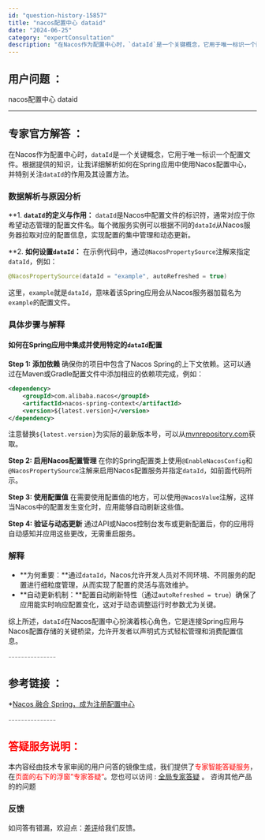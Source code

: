 ```yaml
---
id: "question-history-15857"
title: "nacos配置中心 dataid"
date: "2024-06-25"
category: "expertConsultation"
description: "在Nacos作为配置中心时，`dataId`是一个关键概念，它用于唯一标识一个配置文件。根据提供的知识，让我详细解析如何在Spring应用中使用Nacos配置中心，并特别关注`dataId`的作用及其设置方法。### 数据解析与原因分析**1. **`dataId`的定义与作用：**   `data"
---
```


## 用户问题 ： 
 nacos配置中心 dataid  

---------------
## 专家官方解答 ：

在Nacos作为配置中心时，`dataId`是一个关键概念，它用于唯一标识一个配置文件。根据提供的知识，让我详细解析如何在Spring应用中使用Nacos配置中心，并特别关注`dataId`的作用及其设置方法。

### 数据解析与原因分析

**1. **`dataId`的定义与作用：**
   `dataId`是Nacos中配置文件的标识符，通常对应于你希望动态管理的配置文件名。每个微服务实例可以根据不同的`dataId`从Nacos服务器拉取对应的配置信息，实现配置的集中管理和动态更新。

**2. **如何设置`dataId`：**
   在示例代码中，通过`@NacosPropertySource`注解来指定`dataId`，例如：
   ```java
   @NacosPropertySource(dataId = "example", autoRefreshed = true)
   ```
   这里，`example`就是`dataId`，意味着该Spring应用会从Nacos服务器加载名为`example`的配置文件。

### 具体步骤与解释

#### 如何在Spring应用中集成并使用特定的`dataId`配置

**Step 1: 添加依赖**
   确保你的项目中包含了Nacos Spring的上下文依赖。这可以通过在Maven或Gradle配置文件中添加相应的依赖项完成，例如：
   ```xml
   <dependency>
       <groupId>com.alibaba.nacos</groupId>
       <artifactId>nacos-spring-context</artifactId>
       <version>${latest.version}</version>
   </dependency>
   ```
   注意替换`${latest.version}`为实际的最新版本号，可以从[mvnrepository.com](https://mvnrepository.com/artifact/com.alibaba.nacos/nacos-spring-context)获取。

**Step 2: 启用Nacos配置管理**
   在你的Spring配置类上使用`@EnableNacosConfig`和`@NacosPropertySource`注解来启用Nacos配置服务并指定`dataId`，如前面代码所示。

**Step 3: 使用配置值**
   在需要使用配置值的地方，可以使用`@NacosValue`注解，这样当Nacos中的配置发生变化时，应用能够自动刷新这些值。

**Step 4: 验证与动态更新**
   通过API或Nacos控制台发布或更新配置后，你的应用将自动感知并应用这些更改，无需重启服务。

### 解释
- **为何重要：**通过`dataId`，Nacos允许开发人员对不同环境、不同服务的配置进行细粒度管理，从而实现了配置的灵活与高效维护。
- **自动更新机制：**配置自动刷新特性（通过`autoRefreshed = true`）确保了应用能实时响应配置变化，这对于动态调整运行时参数尤为关键。

综上所述，`dataId`在Nacos配置中心扮演着核心角色，它是连接Spring应用与Nacos配置存储的关键桥梁，允许开发者以声明式方式轻松管理和消费配置信息。


<font color="#949494">---------------</font> 


## 参考链接 ：

*[Nacos 融合 Spring，成为注册配置中心](https://nacos.io/docs/latest/ecology/use-nacos-with-spring)


 <font color="#949494">---------------</font> 
 


## <font color="#FF0000">答疑服务说明：</font> 

本内容经由技术专家审阅的用户问答的镜像生成，我们提供了<font color="#FF0000">专家智能答疑服务</font>，在<font color="#FF0000">页面的右下的浮窗”专家答疑“</font>。您也可以访问 : [全局专家答疑](https://answer.opensource.alibaba.com/docs/intro) 。 咨询其他产品的的问题

### 反馈
如问答有错漏，欢迎点：[差评](https://ai.nacos.io/user/feedbackByEnhancerGradePOJOID?enhancerGradePOJOId=15873)给我们反馈。
